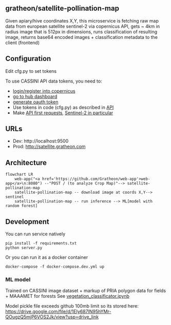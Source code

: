 ## gratheon/satellite-pollination-map
Given apiary/hive coordinates X,Y, this microservice is 
fetching raw map data from european satellite sentinel-2 via copernicus API,
gets ~ 4km in radius image that is 512px in dimensions,
runs classification of resulting image,
returns base64 encoded images + classification metadata to the client (frontend)


## Configuration
Edit cfg.py to set tokens

To use CASSINI API data tokens, you need to:
- [login/register into copernicus](https://identity.dataspace.copernicus.eu/auth/realms/CDSE/protocol/openid-connect/auth?client_id=cdse-public&response_type=code&scope=openid&redirect_uri=https%3A//dataspace.copernicus.eu/account/confirmed/1)
- [go to hub dashboard](https://shapps.dataspace.copernicus.eu/dashboard/#/)
- [generate oauth token](https://shapps.dataspace.copernicus.eu/dashboard/#/account/settings)
- Use tokens in code (cfg.py) as described in [API](https://documentation.dataspace.copernicus.eu/APIs/SentinelHub/Overview/Authentication.html#python)
- Make [API first requests](https://documentation.dataspace.copernicus.eu/notebook-samples/sentinelhub/introduction_to_SH_APIs.html), [Sentinel-2 in particular](https://documentation.dataspace.copernicus.eu/APIs/SentinelHub/Process/Examples/S2L2A.html)


## URLs
- Dev: http://localhost:9500
- Prod: http://satellite.gratheon.com


## Architecture

```mermaid
flowchart LR
	web-app("<a href='https://github.com/Gratheon/web-app'>web-app</a>\n:8080") --"POST / (to analyze Crop Map)"--> satellite-pollination-map
	satellite-pollination-map -- download image at coords X,Y--> sentinel
	satellite-pollination-map -- run inference --> ML[model with random forest]
```

## Development
You can run service natively
```
pip install -f requirements.txt
python server.py
```

Or you can run it as a docker container
```
docker-compose -f docker-compose.dev.yml up
```

### ML model 
Trained on CASSINI image dataset + markup of PRIA polygon data for fields + MAAAMET for forests
See [vegetation_classificator.ipynb](./vegetation_classificator.ipynb)


Model pickle file exceeds github 100mb limit so its stored here:
https://drive.google.com/file/d/1EIy687IN95hYMr-QOugzQ5mjP6VOS2Jk/view?usp=drive_link

